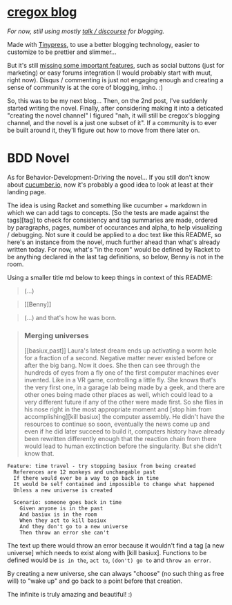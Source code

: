 # [cregox blog](https://blog.cregox.com)

*For now, still using mostly [talk / discourse](https://talk.cregox.com/c/blog) for blogging.*

Made with [Tinypress](https://tinypress.co/), to use a better blogging technology, easier to customize to be prettier and slimmer...

But it's still [missing some important features](https://github.com/tinypressco/tinypressco.github.io/issues/created_by/cauerego), such as social buttons (just for marketing) or easy forums integration (I would probably start with muut, right now). Disqus / commenting is just not engaging enough and creating a sense of community is at the core of blogging, imho. :)

So, this was to be my next blog... Then, on the 2nd post, I've suddenly started writing the novel. Finally, after considering making it into a deticated "creating the novel channel" I figured "nah, it will still be cregox's blogging channel, and the novel is a just one subset of it". If a community is to ever be built around it, they'll figure out how to move from there later on.

# BDD Novel

As for Behavior-Development-Driving the novel... If you still don't know about [cucumber.io](https://cucumber.io/), now it's probably a good idea to look at least at their landing page.

The idea is using Racket and something like cucumber + markdown in which we can add tags to concepts. [So the tests are made against the tags][tag] to check for consistency and tag summaries are made, ordered by paragraphs, pages, number of occurances and alpha, to help visualizing / debugging. Not sure it could be applied to a doc text like this README, so here's an instance from the novel, much further ahead than what's already written today. For now, what's "in the room" would be defined by Racket to be anything declared in the last tag definitions, so below, Benny is not in the room.

Using a smaller title md below to keep things in context of this README:

> (...)

> [[Benny]]

> (...) and that's how he was born.

> ### Merging universes
> [[basiux,past]]
> Laura's latest dream ends up activating a worm hole for a fraction of a second. Negative matter never existed before or after the big bang. Now it does. She then can see through the hundreds of eyes from a fly one of the first computer machines ever invented. Like in a VR game, controlling a little fly. She knows that's the very first one, in a garage lab being made by a geek, and there are other ones being made other places as well, which could lead to a very different future if any of the other were made first. So she flies in his nose right in the most appropriate moment and [stop him from accomplishing][kill basiux] the computer assembly. He didn't have the resources to continue so soon, eventually the news come up and even if he did later succeed to build it, computers history have already been rewritten differently enough that the reaction chain from there would lead to human exctinction before the singularity. But she didn't know that.

```gherkin
Feature: time travel - try stopping basiux from being created
  References are 12 monkeys and unchangable past
  If there would ever be a way to go back in time
  It would be self contained and impossible to change what happened
  Unless a new universe is created

  Scenario: someone goes back in time
    Given anyone is in the past
    And basiux is in the room
    When they act to kill basiux
    And they don't go to a new universe
    Then throw an error she can't
```

The text up there would throw an error because it wouldn't find a tag [a new universe] which needs to exist along with [kill basiux]. Functions to be defined would be `is in the`, `act to`, `(don't) go to` and `throw an error`.

By creating a new universe, she can always "choose" (no such thing as free will) to "wake up" and go back to a point before that creation.

The infinite is truly amazing and beautiful! :)
